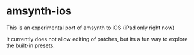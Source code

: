 amsynth-ios
===========

This is an experimental port of amsynth to iOS (iPad only right now)

It currently does not allow editing of patches, but its a fun way to explore the built-in presets.
